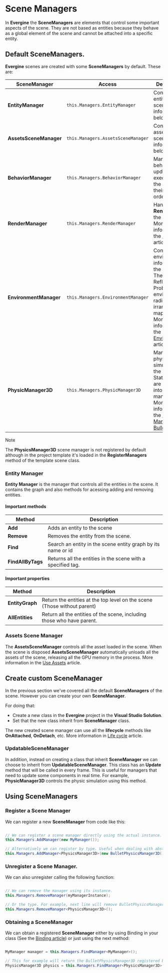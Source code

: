 # Scene Managers

In **Evergine** the **SceneManagers** are elements that control some important aspects of the scene. They are not based as entities because they behave as a global element of the scene and cannot be attached into a specific entity. 

## Default SceneManagers.
**Evergine** scenes are created with some **SceneManagers** by default. These are:

| SceneManager | Access | Description |
| ------------ | ----------- | -----|
| **EntityManager** | ```this.Managers.EntityManager``` | Controls the entities of the scene. More information below.
| **AssetsSceneManager** | ```this.Managers.AssetsSceneManager``` | Controls the asset of the scene. More information below.
| **BehaviorManager** | ```this.Managers.BehaviorManager``` | Manages the behavior update execution of the scene and their priority order.
| **RenderManager** | ```this.Managers.RenderManager``` | Handles the **Rendering** of the scene. More information in the [Rendering](../../graphics/rendering_overview.md) article.
| **EnvironmentManager** | ```this.Managers.EnvironmentManager``` | Controls the environmental information of the scene. Their Reflection Probes, their environmental radiance and irrandiance maps, etc. More information in the [Environment](../../graphics/environment.md) article.
| **PhysicManager3D** | ```this.Managers.PhysicManager3D```| Manages the physic simulation. All the Rigid or Static bodies are registered into this manager. More information in the [Physic Manager and Bullet](../../physics/physicmanager_bullet.md) article.

>[!NOTE]
> The **PhysicsManager3D** scene manager is not registered by default although in the project template it's loaded in the **RegisterManagers** method of the template scene class.

### Entity Manager

**Entity Manager** is the manager that controls all the entities in the scene. It contains the graph and also methods for acessing adding and removing entities.

#### Important methods

| Method | Description | 
| ------ | ----------- |
| **Add** | Adds an entity to the scene |
| **Remove** | Removes the entity from the scene.|
| **Find** |  Search an entity in the scene entity graph by its name or id |
| **FindAllByTags** | Returns all the entities in the scene with a specified tag. |

#### Important properties

| Method | Description | 
| ------ | ----------- |
| **EntityGraph**| Return the entities at the top level on the scene (Those without parent) |
| **AllEntities** | Return all the entities of the scene, including those who have parent. |

### Assets Scene Manager
The **AssetsSceneManager** controls all the asset loaded in the scene. When the scene is disposed **AssetsSceneManager** automatically unloads all the assets of the scene, releasing all the GPU memory in the process. More information in the [Use Assets](../../evergine_studio/assets/use.md) article.
 
## Create custom SceneManager

In the previous section we've covered all the default **SceneManagers** of the scene. However you can create your own **SceneManager**.

For doing that:
- Create a new class in the **Evergine** project in the **Visual Studio Solution**.
- Set that the new class inherit from **SceneManager** class.

The new created scene manager can use all the **lifecycle** methods like **OnAttached**, **OnDetach**, etc. More information in [Life cycle](../lifecycle_elements.md) article.

### UpdatableSceneManager

In addition, instead on creating a class that inherit **SceneManager** we can choose to inherit from **UpdatableSceneManager**. This class has an **Update** method that will be called in every frame. This is useful for managers that need to update some components in real time. For example, **PhysicManager3D** controls the physic simulation using this method.

## Using SceneManagers

### Register a Scene Manager
We can register a new **SceneManager** from code like this:

```csharp

// We can register a scene manager directly using the actual instance.
this.Managers.AddManager(new MyManager());

// Alternatively we can register by type. Useful when dealing with abstract classes.
this.Managers.AddManager<PhysicsManager3D>(new BulletPhysicsManager3D());

```

### Unregister a Scene Manager.

We can also unregister calling the following function:

```csharp

// We can remove the manager using its instance.
this.Managers.RemoveManager(myManagerInstance);

// Or the type. For example, next line will remove BulletPhysicsManager3D manager that we registered in the previous section.
this.Managers.RemoveManager<PhysicsManager3D>();
```

### Obtaining a SceneManager
We can obtain a registered **SceneManager** either by using Binding in your class (See the [Binding article](../component_arch/Binding.md)) or just using the next method:

```csharp

MyManager manager = this.Managers.FindManager<MyManager>();

// This for example will return the BulletPhysicsManager3D registered before.
PhysicsManager3D physics = this.Managers.FindManager<PhysicsManager3D>();

```